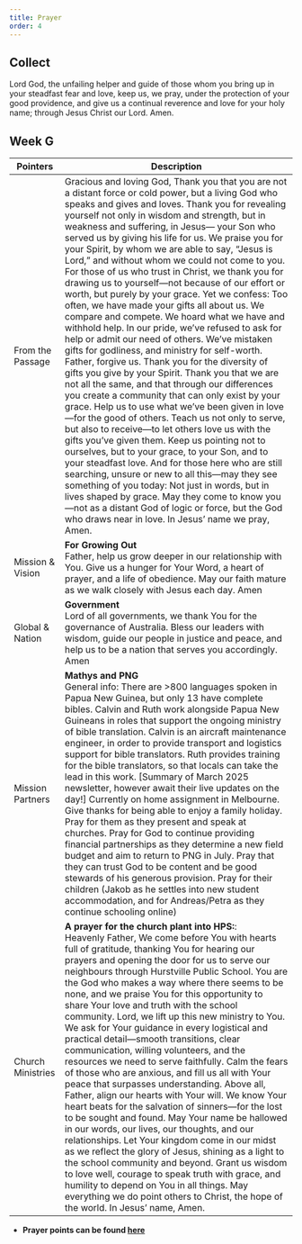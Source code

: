 ```yaml
---
title: Prayer
order: 4
---
```


## Collect
Lord God, the unfailing helper and guide of those whom you bring up in your steadfast fear and love, keep us, we pray, under the protection of your good providence, and give us a continual reverence and love for your holy name; through Jesus Christ our Lord. Amen.


## Week G

| Pointers | Description |
| --- | --- |
| From the Passage | Gracious and loving God, Thank you that you are not a distant force or cold power, but a living God who speaks and gives and loves. Thank you for revealing yourself not only in wisdom and strength, but in weakness and suffering, in Jesus— your Son who served us by giving his life for us. We praise you for your Spirit, by whom we are able to say, “Jesus is Lord,” and without whom we could not come to you. For those of us who trust in Christ, we thank you for drawing us to yourself—not because of our effort or worth, but purely by your grace. Yet we confess:  Too often, we have made your gifts all about us. We compare and compete. We hoard what we have and withhold help. In our pride, we’ve refused to ask for help or admit our need of others. We’ve mistaken gifts for godliness, and ministry for self-worth.  Father, forgive us. Thank you for the diversity of gifts you give by your Spirit.  Thank you that we are not all the same, and that through our differences you create a community that can only exist by your grace. Help us to use what we’ve been given in love—for the good of others. Teach us not only to serve, but also to receive—to let others love us with the gifts you’ve given them.  Keep us pointing not to ourselves, but to your grace, to your Son, and to your steadfast love. And for those here who are still searching, unsure or new to all this—may they see something of you today:  Not just in words, but in lives shaped by grace. May they come to know you—not as a distant God of logic or force, but the God who draws near in love. In Jesus’ name we pray, Amen.|
| Mission & Vision | **For Growing Out**<br>Father, help us grow deeper in our relationship with You. Give us a hunger for Your Word, a heart of prayer, and a life of obedience. May our faith mature as we walk closely with Jesus each day. Amen | 
| Global & Nation | **Government**<br>Lord of all governments, we thank You for the governance of Australia. Bless our leaders with wisdom, guide our people in justice and peace, and help us to be a nation that serves you accordingly. Amen |
| Mission Partners  | **Mathys and PNG**<br>General info: There are >800 languages spoken in Papua New Guinea, but only 13 have complete bibles. Calvin and Ruth work alongside Papua New Guineans in roles that support the ongoing ministry of bible translation. Calvin is an aircraft maintenance engineer, in order to provide transport and logistics support for bible translators. Ruth provides training for the bible translators, so that locals can take the lead in this work. [Summary of March 2025 newsletter, however await their live updates on the day!] Currently on home assignment in Melbourne. Give thanks for being able to enjoy a family holiday. Pray for them as they present and speak at churches. Pray for God to continue providing financial partnerships as they determine a new field budget and aim to return to PNG in July. Pray that they can trust God to be content and be good stewards of his generous provision. Pray for their children (Jakob as he settles into new student accommodation, and for Andreas/Petra as they continue schooling online) |
| Church Ministries | **A prayer for the church plant into HPS:**:<br>  Heavenly Father, We come before You with hearts full of gratitude, thanking You for hearing our prayers and opening the door for us to serve our neighbours through Hurstville Public School. You are the God who makes a way where there seems to be none, and we praise You for this opportunity to share Your love and truth with the school community. Lord, we lift up this new ministry to You. We ask for Your guidance in every logistical and practical detail—smooth transitions, clear communication, willing volunteers, and the resources we need to serve faithfully. Calm the fears of those who are anxious, and fill us all with Your peace that surpasses understanding. Above all, Father, align our hearts with Your will. We know Your heart beats for the salvation of sinners—for the lost to be sought and found. May Your name be hallowed in our words, our lives, our thoughts, and our relationships. Let Your kingdom come in our midst as we reflect the glory of Jesus, shining as a light to the school community and beyond. Grant us wisdom to love well, courage to speak truth with grace, and humility to depend on You in all things. May everything we do point others to Christ, the hope of the world. In Jesus’ name, Amen. |


- **Prayer points can be found [here](https://stgeorgeshurstville.org.au/prayer)**
